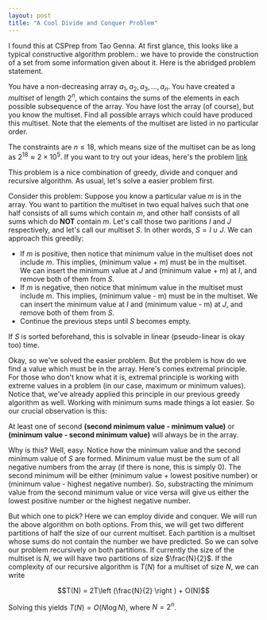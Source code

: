 ```yaml
---
layout: post
title: "A Cool Divide and Conquer Problem"
--- 
```


I found this at CSPrep from Tao Genna. At first glance, this looks like a typical constructive algorithm problem.: we have to provide the construction of a set from some information given about it. Here is the abridged problem statement.

You have a non-decreasing array $a_1, a_2, a_3, \dots, a_n$. You have created a _multiset_ of length $2^n$, which contains the sums of the elements in each possible subsequence of the array. You have lost the array (of course), but you know the multiset. Find all possible arrays which could have produced this multiset. Note that the elements of the multiset are listed in no particular order.

The constraints are $n \leq 18$, which means size of the multiset can be as long as $2^{18} \approx 2 \times 10^5$. If you want to try out your ideas, here's the problem [link](https://www.urionlinejudge.com.br/judge/es/problems/view/2913)

This problem is a nice combination of greedy, divide and conquer and recursive algorithm. As usual, let's solve a easier problem first. 

Consider this problem: Suppose you know a particular value $m$ is in the array. You want to partition the multiset in two equal halves such that one half consists of all sums which contain $m$, and other half consists of all sums which do **NOT** contain $m$. Let's call those two paritions $I$ and $J$ respectively, and let's call our multiset $S$. In other words, $S = I \cup J$. We can approach this greedily:

* If $m$ is positive, then notice that minimum value in the multiset does not include $m$. This implies, $\text{(minimum value + m)}$ must be in the multiset. We can insert the minimum value at $J$ and $\text{(minimum value + m)}$  at $I$, and remove both of them from $S$.
* If $m$ is negative, then notice that minimum value in the multiset must include $m$. This implies, $\text{(minimum value - m)}$ must be in the multiset. We can insert the minimum value at $I$ and $\text{(minimum value - m)}$  at $J$, and remove both of them from $S$.
* Continue the previous steps until $S$ becomes empty. 

If $S$ is sorted beforehand, this is solvable in linear (pseudo-linear is okay too) time.

Okay, so we've solved the easier problem. But the problem is how do we find a value which must be in the array. Here's comes extremal principle. For those who don't know what it is, extremal principle is working with extreme values in a problem (in our case, maximum or minimum values). Notice that, we've already applied this principle in our previous greedy algorithm as well. Working with minimum sums made things a lot easier. So our crucial observation is this:

At least one of second **(second minimum value - minimum value)** or **(minimum value - second minimum value)** will always be in the array. 

Why is this? Well, easy. Notice how the minimum value and the second minimum value of $S$ are formed. Minimum value must be the sum of all negative numbers from the array (if there is none, this is simply $0$). The second minimum will be either (minimum value + lowest positive number) or (minimum value - highest negative number). So, substracting the minimum value from the second minimum value or vice versa will give us either the lowest positive number or the highest negative number.

But which one to pick? Here we can employ divide and conquer. We will run the above algorithm on both options. From this, we will get two different partitions of half the size of our current multiset. Each partition is a multiset whose sums do not contain the number we have predicted. So we can solve our problem recursively on both partitions. If currently the size of the multiset is $N$, we will have two partitions of size $\frac{N}{2}$. If the complexity of our recursive algorithm is $T(N)$ for a multiset of size $N$, we can write 

$$T(N) = 2T\left (\frac{N}{2} \right ) + O(N)$$

Solving this yields $T(N) = O(N \log{N})$, where $N = 2^{n}$.


